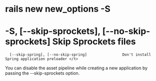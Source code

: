 # rails new new_options -S

# <t> -S, [--skip-sprockets], [--no-skip-sprockets]          Skip Sprockets files
      [--skip-spring], [--no-skip-spring]                Don't install Spring application preloader </t>
  You can disable the asset pipeline while creating a new application by passing the --skip-sprockets option.